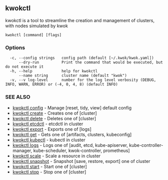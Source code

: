 ## kwokctl

kwokctl is a tool to streamline the creation and management of clusters, with nodes simulated by kwok

```
kwokctl [command] [flags]
```

### Options

```
  -c, --config strings   config path (default [~/.kwok/kwok.yaml])
      --dry-run          Print the command that would be executed, but do not execute it
  -h, --help             help for kwokctl
      --name string      cluster name (default "kwok")
  -v, --v log-level      number for the log level verbosity (DEBUG, INFO, WARN, ERROR) or (-4, 0, 4, 8) (default INFO)
```

### SEE ALSO

* [kwokctl config](kwokctl_config.md)	 - Manage [reset, tidy, view] default config
* [kwokctl create](kwokctl_create.md)	 - Creates one of [cluster]
* [kwokctl delete](kwokctl_delete.md)	 - Deletes one of [cluster]
* [kwokctl etcdctl](kwokctl_etcdctl.md)	 - etcdctl in cluster
* [kwokctl export](kwokctl_export.md)	 - Exports one of [logs]
* [kwokctl get](kwokctl_get.md)	 - Gets one of [artifacts, clusters, kubeconfig]
* [kwokctl kubectl](kwokctl_kubectl.md)	 - kubectl in cluster
* [kwokctl logs](kwokctl_logs.md)	 - Logs one of [audit, etcd, kube-apiserver, kube-controller-manager, kube-scheduler, kwok-controller, prometheus]
* [kwokctl scale](kwokctl_scale.md)	 - Scale a resource in cluster
* [kwokctl snapshot](kwokctl_snapshot.md)	 - Snapshot [save, restore, export] one of cluster
* [kwokctl start](kwokctl_start.md)	 - Start one of [cluster]
* [kwokctl stop](kwokctl_stop.md)	 - Stop one of [cluster]

